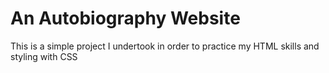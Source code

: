 # An Autobiography Website
This is a simple project I undertook in order to practice my HTML skills and styling with CSS
